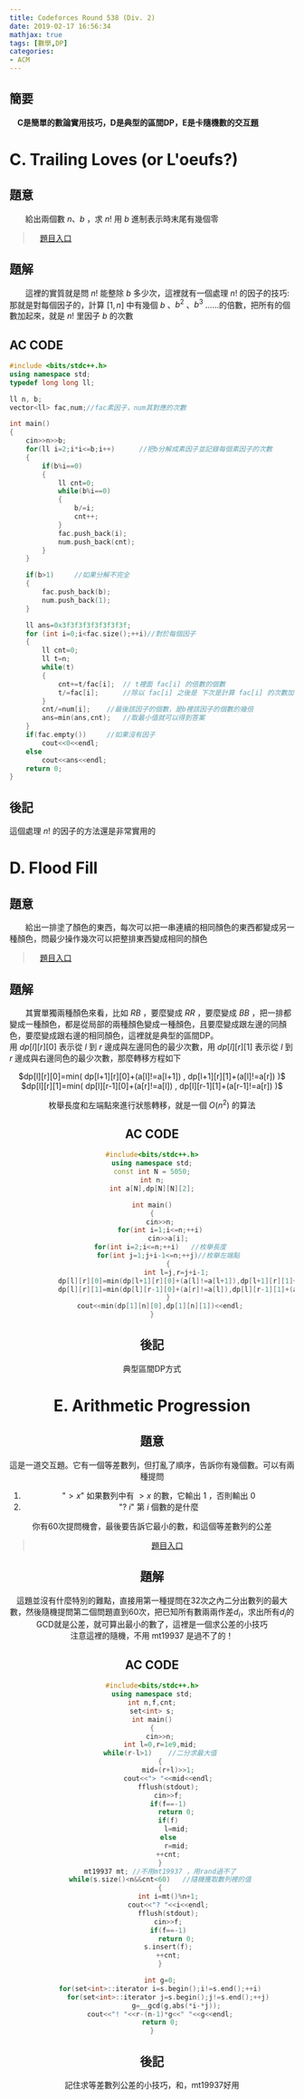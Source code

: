 ```yaml
---
title: Codeforces Round 538 (Div. 2)
date: 2019-02-17 16:56:34
mathjax: true
tags: [數學,DP]
categories:
- ACM
---
```

## 簡要
　**C是簡單的數論實用技巧，D是典型的區間DP，E是卡隨機數的交互題**
  <!--more-->
# C. Trailing Loves (or L'oeufs?)
## 題意
　　給出兩個數 $n$、$b$ ，求 $n!$ 用 $b$ 進制表示時末尾有幾個零
  >　[題目入口](http://codeforces.com/contest/1114/problem/C)

## 題解
　　這裡的實質就是問 $n!$ 能整除 $b$ 多少次，這裡就有一個處理 $n!$ 的因子的技巧:
那就是對每個因子的，計算 $[1,n]$ 中有幾個 $b$ 、$b^2$ 、$b^3$ ……的倍數，把所有的個數加起來，就是 $n!$ 里因子 $b$ 的次數

## AC CODE
```c++
#include <bits/stdc++.h>
using namespace std;
typedef long long ll;

ll n, b;
vector<ll> fac,num;//fac素因子，num其對應的次數

int main()
{
    cin>>n>>b;
    for(ll i=2;i*i<=b;i++)		//把b分解成素因子並記錄每個素因子的次數
    {
        if(b%i==0)
        {
            ll cnt=0;
            while(b%i==0)
            {
                b/=i;
                cnt++;
            }
            fac.push_back(i);
			num.push_back(cnt);
        }
    }

    if(b>1)		//如果分解不完全
	{
		fac.push_back(b);
		num.push_back(1);
	}

    ll ans=0x3f3f3f3f3f3f3f3f;
    for (int i=0;i<fac.size();++i)//對於每個因子
    {
        ll cnt=0;
        ll t=n;
        while(t)	
        {
            cnt+=t/fac[i];	// t裡面 fac[i] 的倍數的個數
            t/=fac[i];		//除以 fac[i] 之後是 下次是計算 fac[i] 的次數加一
        }
        cnt/=num[i];	//最後該因子的個數，是b裡該因子的個數的幾倍
        ans=min(ans,cnt);	//取最小值就可以得到答案
    }
    if(fac.empty())		//如果沒有因子
        cout<<0<<endl;
    else
        cout<<ans<<endl;
    return 0;
}

```

## 後記
這個處理 $n!$ 的因子的方法還是非常實用的

# D. Flood Fill
## 題意
　　給出一排塗了顏色的東西，每次可以把一串連續的相同顏色的東西都變成另一種顏色，問最少操作幾次可以把整排東西變成相同的顏色
  >　[題目入口](http://codeforces.com/contest/1114/problem/D)

## 題解
　　其實單獨兩種顏色來看，比如 $RB$ ，要麼變成 $RR$ ，要麼變成 $BB$ ，把一排都變成一種顏色，都是從局部的兩種顏色變成一種顏色，且要麼變成跟左邊的同顏色，要麼變成跟右邊的相同顏色，這裡就是典型的區間DP。  
用 $dp[l][r][0]$ 表示從 $l$ 到 $r$ 邊成與左邊同色的最少次數，用 $dp[l][r][1]$ 表示從 $l$ 到 $r$ 邊成與右邊同色的最少次數，那麼轉移方程如下  

<center> $dp[l][r][0]=min( dp[l+1][r][0]+(a[l]!=a[l+1]) , dp[l+1][r][1]+(a[l]!=a[r]) )$  

<center> $dp[l][r][1]=min( dp[l][r-1][0]+(a[r]!=a[l]) , dp[l][r-1][1]+(a[r-1]!=a[r]) )$  

枚舉長度和左端點來進行狀態轉移，就是一個 $O(n^2)$ 的算法

## AC CODE
```c++
#include<bits/stdc++.h>
using namespace std;
const int N = 5050;
int n;
int a[N],dp[N][N][2];

int main()
{
	cin>>n;
	for(int i=1;i<=n;++i)
		cin>>a[i];
	for(int i=2;i<=n;++i)	//枚舉長度
		for(int j=1;j+i-1<=n;++j)//枚舉左端點
		{
			int l=j,r=j+i-1;
			dp[l][r][0]=min(dp[l+1][r][0]+(a[l]!=a[l+1]),dp[l+1][r][1]+(a[l]!=a[r]));
			dp[l][r][1]=min(dp[l][r-1][0]+(a[r]!=a[l]),dp[l][r-1][1]+(a[r-1]!=a[r]));
		}
	cout<<min(dp[1][n][0],dp[1][n][1])<<endl;
}

```

## 後記
典型區間DP方式


# E. Arithmetic Progression
## 題意
這是一道交互題。它有一個等差數列，但打亂了順序，告訴你有幾個數。可以有兩種提問
1. "$> x$" 如果數列中有 $> x$ 的數，它輸出 $1$ ，否則輸出 $0$
2. "$?$ $i$" 第 $i$ 個數的是什麼  

你有60次提問機會，最後要告訴它最小的數，和這個等差數列的公差  

  >　[題目入口](http://codeforces.com/contest/1114/problem/E)

## 題解
這題並沒有什麼特別的難點，直接用第一種提問在32次之內二分出數列的最大數，然後隨機提問第二個問題直到60次，把已知所有數兩兩作差$d_i$，求出所有$d_i$的GCD就是公差，就可算出最小的數了，這裡是一個求公差的小技巧  
注意這裡的隨機，不用 mt19937 是過不了的！

## AC CODE
```c++
#include<bits/stdc++.h>
using namespace std;
int n,f,cnt;
set<int> s;
int main()
{
	cin>>n;
	int l=0,r=1e9,mid;
	while(r-l>1)	//二分求最大值
	{
		mid=(r+l)>>1;
		cout<<"> "<<mid<<endl;
		fflush(stdout);
		cin>>f;
		if(f==-1)
			return 0;
		if(f)
			l=mid;
		else
			r=mid;
		++cnt;
	}
	mt19937 mt;	//不用mt19937 ，用rand過不了
	while(s.size()<n&&cnt<60)	//隨機獲取數列裡的值
	{
		int i=mt()%n+1;
		cout<<"? "<<i<<endl;
		fflush(stdout);
		cin>>f;
		if(f==-1)
			return 0;
		s.insert(f);
		++cnt;
	}

	int g=0;
	for(set<int>::iterator i=s.begin();i!=s.end();++i)
		for(set<int>::iterator j=s.begin();j!=s.end();++j)
			g=__gcd(g,abs(*i-*j));
	cout<<"! "<<r-(n-1)*g<<" "<<g<<endl;
	return 0;
}

```

## 後記
記住求等差數列公差的小技巧，和，mt19937好用
